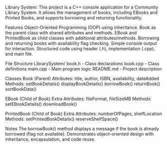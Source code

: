 Library System:
This project is a C++ console application for a Community Library System. It allows the management of books, including EBooks and Printed Books, and supports borrowing and returning functionality. 

Features
Object-Oriented Programming (OOP) using inheritance. 
Book as the parent class with shared attributes and methods.
EBook and PrintedBook as child classes with additional attributes/methods.
Borrowing and returning books with availability flag checking.
Simple console output for interaction.
Structured code using header (.h), implementation (.cpp), and main file.

File Structure
LibrarySystem/
book.h - Class declarations
book.cpp - Class definitions
main.cpp - Main program logic
README.md - Project description

Classes
Book (Parent)
Attributes: title, author, ISBN, availability, dateAdded
Methods:
setBookDetails()
displayBookDetails()
borrowBook()
returnBook()
sortBookData()

EBook (Child of Book)
Extra Attributes: fileFormat, fileSizeMB
Methods:
setEBookDetails()
downloadBook()

PrintedBook (Child of Book)
Extra Attributes: numberOfPages, shelfLocation
Methods:
setPrintedBookDetails()
reserveShelfSpace()

Notes
The borrowBook() method displays a message if the book is already borrowed (flag not available).
Demonstrates object-oriented design with inheritance, encapsulation, and code reuse.
